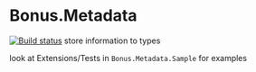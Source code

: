 # Bonus.Metadata
[![Build status](https://ci.appveyor.com/api/projects/status/1gumj578w11jdeuf/branch/master?svg=true)](https://ci.appveyor.com/project/Bonuspunkt/bonus-metadata/branch/master)
store information to types

look at Extensions/Tests in `Bonus.Metadata.Sample` for examples